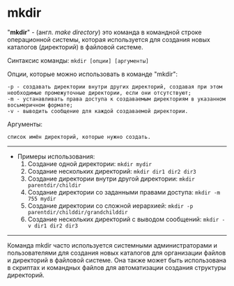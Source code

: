 # mkdir

"**mkdir**" - (англ. *make directory*) это команда в командной строке операционной системы, которая используется для создания новых каталогов (директорий) в файловой системе.

Синтаксис команды:
    `mkdir [опции] [аргументы]`

Опции, которые можно использовать в команде "mkdir":
>
    -p - создавать директории внутри других директорий, создавая при этом необходимые промежуточные директории, если они отсутствуют;
    -m - устанавливать права доступа к создаваемым директориям в указанном восьмеричном формате;
    -v - выводить сообщение для каждой создаваемой директории.

Аргументы:
>
    список имён директорий, которые нужно создать.

***

*  Примеры использования:
    1. Создание одной директории:
        `mkdir mydir`
    2. Создание нескольких директорий:
        `mkdir dir1 dir2 dir3`
    3. Создание директории внутри другой директории:
        `mkdir parentdir/childir`
    4. Создание директории со заданными правами доступа:
        `mkdir -m 755 mydir`
    5. Создание директории со сложной иерархией:
        `mkdir -p parentdir/childdir/grandchilddir`
    6. Создание нескольких директорий с выводом сообщений:
        `mkdir -v dir1 dir2 dir3`

****

Команда mkdir часто используется системными администраторами и пользователями для создания новых каталогов для организации файлов и директорий в файловой системе. Она также может быть использована в скриптах и командных файлов для автоматизации создания структуры директорий.
